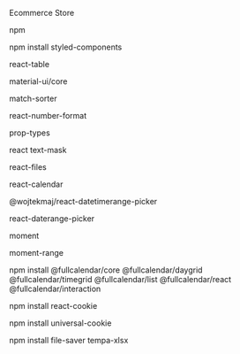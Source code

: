 Ecommerce Store

npm

npm install styled-components

react-table

material-ui/core

match-sorter

react-number-format

prop-types

react text-mask

react-files

react-calendar

@wojtekmaj/react-datetimerange-picker

react-daterange-picker

moment

moment-range

npm install @fullcalendar/core @fullcalendar/daygrid @fullcalendar/timegrid @fullcalendar/list @fullcalendar/react @fullcalendar/interaction

npm install react-cookie

npm install universal-cookie

npm install file-saver tempa-xlsx
